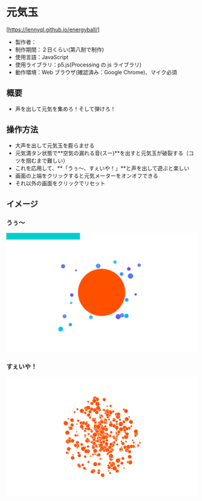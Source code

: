# 元気玉

[https://lennyql.github.io/energyball/]

- 製作者：
- 制作期間：２日くらい(第八耐で制作)
- 使用言語：JavaScript
- 使用ライブラリ：p5.js(Processing の js ライブラリ)
- 動作環境：Web ブラウザ(確認済み：Google Chrome)、マイク必須

## 概要

- 声を出して元気を集めろ！そして弾けろ！

## 操作方法

- 大声を出して元気玉を膨らませる
- 元気満タン状態で**空気の漏れる音(スー)**を出すと元気玉が破裂する（コツを掴むまで難しい）
- これを応用して、**「うぅ〜、すぇいや！」**と声を出して遊ぶと楽しい
- 画面の上端をクリックすると元気メーターをオンオフできる
- それ以外の画面をクリックでリセット

## イメージ

### **うぅ〜**
![うぅ〜](png/gyu.png)

### **すぇいや！**
![すぇいや!](png/pan.png)
